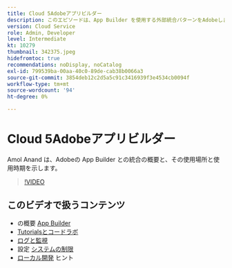 ```yaml
---
title: Cloud 5Adobeアプリビルダー
description: このエピソードは、App Builder を使用する外部統合パターンをAdobeします
version: Cloud Service
role: Admin, Developer
level: Intermediate
kt: 10279
thumbnail: 342375.jpeg
hidefromtoc: true
recommendations: noDisplay, noCatalog
exl-id: 799539ba-00aa-40c0-89de-cab38b0066a3
source-git-commit: 3854deb12c2d5a5c91c3416939f3e4534cb0094f
workflow-type: tm+mt
source-wordcount: '94'
ht-degree: 0%

---
```


# Cloud 5Adobeアプリビルダー

Amol Anand は、Adobeの App Builder との統合の概要と、その使用場所と使用時期を示します。

>[!VIDEO](https://video.tv.adobe.com/v/342375)

## このビデオで扱うコンテンツ

+ の概要 [App Builder](https://developer.adobe.com/app-builder/docs/overview/)
+ [Tutorialsとコードラボ](https://developer.adobe.com/app-builder/docs/resources/)
+ [ログと監視](https://adobedocs.github.io/adobeio-runtime/guides/logging_monitoring.html#retrieving-activations-for-blocking-successful-calls)
+ 設定 [システムの制限](https://adobedocs.github.io/adobeio-runtime/guides/system_settings.html)
+ [ローカル開発](https://developer.adobe.com/app-builder/docs/resources/debugging/) ヒント
